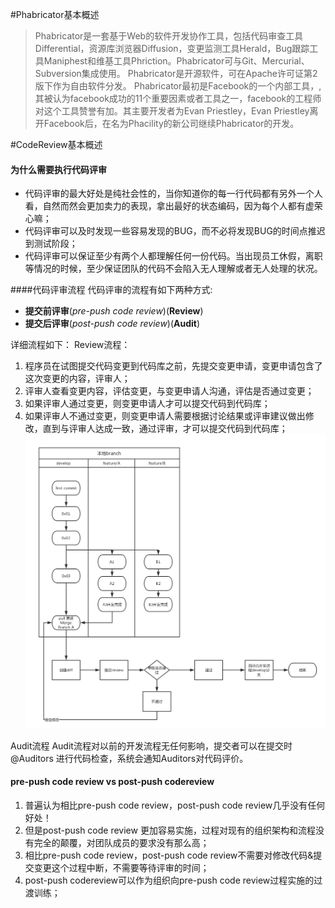 #Phabricator基本概述
>Phabricator是一套基于Web的软件开发协作工具，包括代码审查工具Differential，资源库浏览器Diffusion，变更监测工具Herald，Bug跟踪工具Maniphest和维基工具Phriction。Phabricator可与Git、Mercurial、Subversion集成使用。
Phabricator是开源软件，可在Apache许可证第2版下作为自由软件分发。
Phabricator最初是Facebook的一个内部工具，,其被认为facebook成功的11个重要因素或者工具之一，facebook的工程师对这个工具赞誉有加。其主要开发者为Evan Priestley，Evan Priestley离开Facebook后，在名为Phacility的新公司继续Phabricator的开发。

#CodeReview基本概述
#### 为什么需要执行代码评审
- 代码评审的最大好处是纯社会性的，当你知道你的每一行代码都有另外一个人看，自然而然会更加卖力的表现，拿出最好的状态编码，因为每个人都有虚荣心嘛；
- 代码评审可以及时发现一些容易发现的BUG，而不必将发现BUG的时间点推迟到测试阶段；
- 代码评审可以保证至少有两个人都理解任何一份代码。当出现员工休假，离职等情况的时候，至少保证团队的代码不会陷入无人理解或者无人处理的状况。

####代码评审流程
代码评审的流程有如下两种方式:
-  **提交前评审**(_pre-push code review_)(**Review**)
-  **提交后评审**(_post-push code review_)(**Audit**)

详细流程如下：
Review流程：

1. 程序员在试图提交代码变更到代码库之前，先提交变更申请，变更申请包含了这次变更的内容，评审人；
2. 评审人查看变更内容，评估变更，与变更申请人沟通，评估是否通过变更；
3. 如果评审人通过变更，则变更申请人才可以提交代码到代码库；
4. 如果评审人不通过变更，则变更申请人需要根据讨论结果或评审建议做出修改，直到与评审人达成一致，通过评审，才可以提交代码到代码库；
![Pre-push流程](/assets/Pre-Push.png)

Audit流程
Audit流程对以前的开发流程无任何影响，提交者可以在提交时@Auditors 进行代码检查，系统会通知Auditors对代码评价。


#### pre-push code review vs post-push codereview

1. 普遍认为相比pre-push code review，post-push code review几乎没有任何好处！
2. 但是post-push code review 更加容易实施，过程对现有的组织架构和流程没有完全的颠覆，对团队成员的要求没有那么高；
3. 相比pre-push code review，post-push code review不需要对修改代码&提交变更这个过程中断，不需要等待评审的时间；
4. post-push codereview可以作为组织向pre-push code review过程实施的过渡训练；





